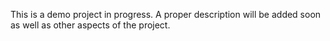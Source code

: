 This is a demo project in progress. A proper description will be added soon as well as other aspects of the project.
